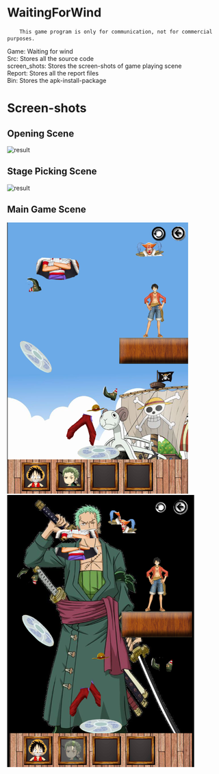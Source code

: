 # WaitingForWind
		This game program is only for communication, not for commercial purposes.
Game: Waiting for wind<br/>
Src: Stores all the source code<br/>
screen_shots: Stores the screen-shots of game playing scene<br/>
Report: Stores all the report files<br/>
Bin: Stores the apk-install-package<br/>
# Screen-shots
## Opening Scene
![result](https://github.com/panwenyou/WaitingForWind/raw/master/screen_shots/opening.png) 
## Stage Picking Scene
![result](https://github.com/panwenyou/WaitingForWind/raw/master/screen_shots/stage.png) 
## Main Game Scene
![result](https://github.com/panwenyou/WaitingForWind/raw/master/screen_shots/game.png) 
![result](https://github.com/panwenyou/WaitingForWind/raw/master/screen_shots/game2.png) 